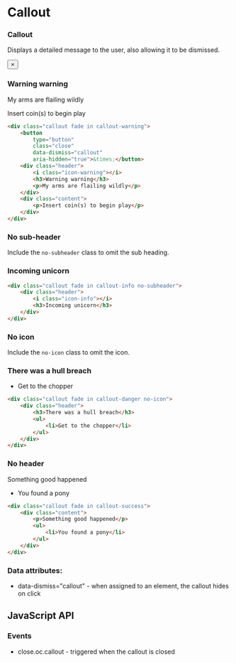 # Callout

### Callout

Displays a detailed message to the user, also allowing it to be dismissed.

<div class="example">
    <div class="callout fade in callout-warning">
        <button
            type="button"
            class="close"
            data-dismiss="callout"
            aria-hidden="true">&times;</button>
        <div class="header">
            <i class="icon-warning"></i>
            <h3>Warning warning</h3>
            <p>My arms are flailing wildly</p>
        </div>
        <div class="content">
            <p>Insert coin(s) to begin play</p>
        </div>
    </div>
</div>

```html
<div class="callout fade in callout-warning">
    <button
        type="button"
        class="close"
        data-dismiss="callout"
        aria-hidden="true">&times;</button>
    <div class="header">
        <i class="icon-warning"></i>
        <h3>Warning warning</h3>
        <p>My arms are flailing wildly</p>
    </div>
    <div class="content">
        <p>Insert coin(s) to begin play</p>
    </div>
</div>
```

### No sub-header

Include the `no-subheader` class to omit the sub heading.

<div class="example">
    <div class="callout fade in callout-info no-subheader">
        <div class="header">
            <i class="icon-info"></i>
            <h3>Incoming unicorn</h3>
        </div>
    </div>
</div>

```html
<div class="callout fade in callout-info no-subheader">
    <div class="header">
        <i class="icon-info"></i>
        <h3>Incoming unicorn</h3>
    </div>
</div>
```

### No icon

Include the `no-icon` class to omit the icon.

<div class="example">
    <div class="callout fade in callout-danger no-icon">
        <div class="header">
            <h3>There was a hull breach</h3>
            <ul>
                <li>Get to the chopper</li>
            </ul>
        </div>
    </div>
</div>

```html
<div class="callout fade in callout-danger no-icon">
    <div class="header">
        <h3>There was a hull breach</h3>
        <ul>
            <li>Get to the chopper</li>
        </ul>
    </div>
</div>
```

### No header

<div class="example">
    <div class="callout fade in callout-success">
        <div class="content">
            <p>Something good happened</p>
            <ul>
                <li>You found a pony</li>
            </ul>
        </div>
    </div>
</div>

```html
<div class="callout fade in callout-success">
    <div class="content">
        <p>Something good happened</p>
        <ul>
            <li>You found a pony</li>
        </ul>
    </div>
</div>
```

### Data attributes:

- data-dismiss="callout" - when assigned to an element, the callout hides on click

## JavaScript API

### Events

- close.oc.callout - triggered when the callout is closed

